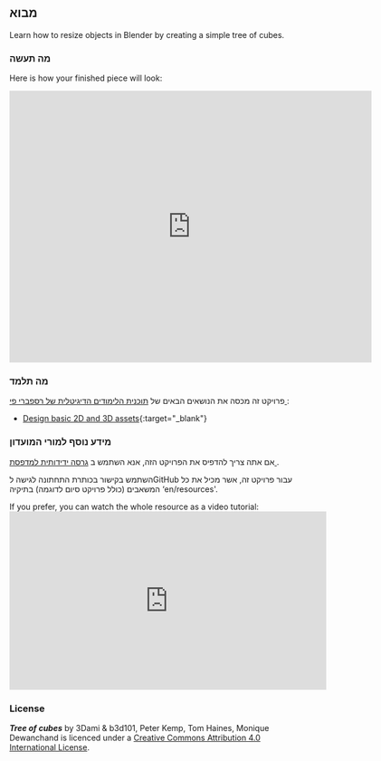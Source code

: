 ## מבוא

Learn how to resize objects in Blender by creating a simple tree of cubes.

### מה תעשה

Here is how your finished piece will look:

<div class="sketchfab-embed-wrapper">
  <iframe width="640" height="480" src="https://sketchfab.com/models/0e62596168f84ea0a40b4644c4ecc3f2/embed" frameborder="0" allowvr allowfullscreen mozallowfullscreen="true" webkitallowfullscreen="true" onmousewheel=""></iframe>
</div>

### מה תלמד

פרויקט זה מכסה את הנושאים הבאים של [ תוכנית הלימודים הדיגיטלית של רספברי פי ](http://rpf.io/curriculum):

+ [Design basic 2D and 3D assets](https://curriculum.raspberrypi.org/design/creator/){:target="_blank"}

### מידע נוסף למורי המועדון

אם אתה צריך להדפיס את הפרויקט הזה, אנא השתמש ב [ גרסה ידידותית למדפסת ](https://projects.raspberrypi.org/en/projects/blender-tree-of-cubes/print).

השתמש בקישור בכותרת התחתונה לגישה לGitHub עבור פרויקט זה, אשר מכיל את כל המשאבים (כולל פרויקט סיום לדוגמה) בתיקיה ‘en/resources'.

If you prefer, you can watch the whole resource as a video tutorial: <iframe width="560" height="315" src="https://www.youtube.com/embed/Urh8iActMqA?rel=0" frameborder="0" allowfullscreen mark="crwd-mark"></iframe> 

### License

***Tree of cubes*** by 3Dami & b3d101, Peter Kemp, Tom Haines, Monique Dewanchand is licenced under a [Creative Commons Attribution 4.0 International License](http://creativecommons.org/licenses/by-sa/4.0/).